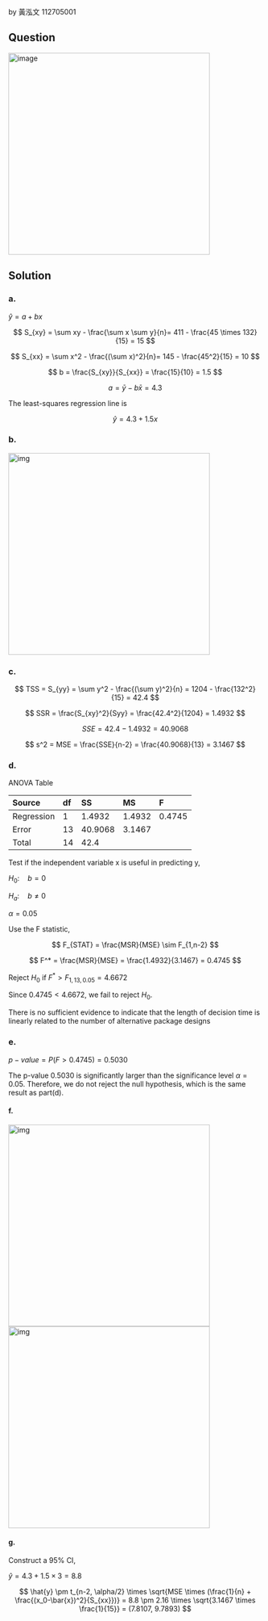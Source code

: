 by 黃泓文 112705001

## Question

<img width="400" alt="image" src="https://github.com/user-attachments/assets/02e3d2ab-fb3a-443b-946a-0e52e6b605f4" />

## Solution

### a.

$\hat{y} = a + bx$  

$$
S_{xy} = \sum xy - \frac{\sum x \sum y}{n}= 411 - \frac{45 \times 132}{15} = 15 
$$

$$
S_{xx} = \sum x^2 - \frac{(\sum x)^2}{n}= 145 - \frac{45^2}{15} = 10
$$

$$
b = \frac{S_{xy}}{S_{xx}} = \frac{15}{10} = 1.5
$$

$$
a = \bar{y} - b\bar{x} = 4.3
$$

The least-squares regression line is

$$
\hat{y} = 4.3 + 1.5x
$$  

### b.

<img width="400" alt="img" src="https://github.com/user-attachments/assets/07eeba0d-55c5-4a22-b35a-bee97c1d8d17/">

### c.

$$
TSS = S_{yy} = \sum y^2 - \frac{(\sum y)^2}{n} = 1204 - \frac{132^2}{15} = 42.4
$$

$$
SSR = \frac{S_{xy}^2}{Syy} = \frac{42.4^2}{1204} = 1.4932 
$$

$$
SSE = 42.4 - 1.4932 = 40.9068
$$

$$
s^2 = MSE = \frac{SSE}{n-2} = \frac{40.9068}{13} = 3.1467
$$

### d.

ANOVA Table

| Source     | df | SS      | MS     | F      |
|:-----------|:---|:--------|:-------|:-------|
| Regression | 1  | 1.4932  | 1.4932 | 0.4745 |
| Error      | 13 | 40.9068 | 3.1467 |        |
| Total      | 14 | 42.4    |        |        |

Test if the independent variable x is useful in predicting y,

$H_0: \quad b = 0$

$H_a: \quad b \neq 0$  

$\alpha = 0.05$  

Use the F statistic,

$$
F_{STAT} = \frac{MSR}{MSE} \sim F_{1,n-2}
$$

$$
F^* = \frac{MSR}{MSE} = \frac{1.4932}{3.1467} = 0.4745
$$

Reject $H_0$ if $F^* > F_{1,13,0.05} = 4.6672$

Since $0.4745 < 4.6672$, we fail to reject $H_0$. 

There is no sufficient evidence to indicate that the length of decision time is linearly related to the number of alternative package designs  

### e.

$p-value = P(F > 0.4745) = 0.5030$  

The p-value 0.5030 is significantly larger than the significance level $\alpha = 0.05$. Therefore, we do not reject the null hypothesis, which is the same result as part(d).  

#### f.

<img width="400" alt="img" src="https://github.com/user-attachments/assets/b23d4e14-1b47-45c5-bcb4-bdb481b4ca8b"/>
<img width="400" alt="img" src="https://github.com/user-attachments/assets/b1d7d85b-c2b5-4b38-8b47-4e0f6ede2260" />

#### g.

Construct a 95% CI,

$\hat{y} = 4.3 + 1.5 \times 3 = 8.8$  

$$
\hat{y} \pm t_{n-2, \alpha/2} \times \sqrt{MSE \times (\frac{1}{n} + \frac{(x_0-\bar{x})^2}{S_{xx}})} = 8.8 \pm 2.16 \times \sqrt{3.1467 \times \frac{1}{15}} = (7.8107, 9.7893)
$$

